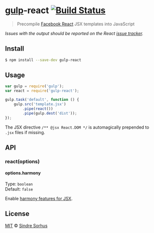 # [gulp](http://gulpjs.com)-react [![Build Status](https://travis-ci.org/sindresorhus/gulp-react.svg?branch=master)](https://travis-ci.org/sindresorhus/gulp-react)

> Precompile [Facebook React](http://facebook.github.io/react/) JSX templates into JavaScript

*Issues with the output should be reported on the React [issue tracker](https://github.com/facebook/react/issues).*


## Install

```bash
$ npm install --save-dev gulp-react
```


## Usage

```js
var gulp = require('gulp');
var react = require('gulp-react');

gulp.task('default', function () {
	gulp.src('template.jsx')
		.pipe(react())
		.pipe(gulp.dest('dist'));
});
```

The JSX directive `/** @jsx React.DOM */` is automagically prepended to `.jsx` files if missing.


## API

### react(options)

#### options.harmony

Type: `boolean`  
Default: `false`

Enable [harmony features for JSX](https://github.com/facebook/jstransform/tree/master/visitors).


## License

[MIT](http://opensource.org/licenses/MIT) © [Sindre Sorhus](http://sindresorhus.com)
